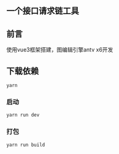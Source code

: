 ## 一个接口请求链工具

## 前言
使用vue3框架搭建，图编辑引擎antv x6开发

## 下载依赖
```
yarn
```

### 启动
```
yarn run dev
```

### 打包
```
yarn run build
```

 

